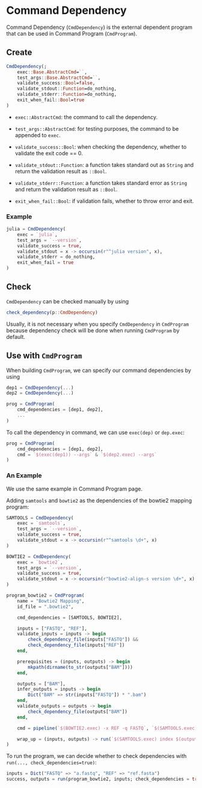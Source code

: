 # Command Dependency

Command Dependency (`CmdDependency`) is the external dependent program that can be used in Command Program (`CmdProgram`).

## Create

```julia
CmdDependency(;
    exec::Base.AbstractCmd=``,
    test_args::Base.AbstractCmd=``,
    validate_success::Bool=false,
    validate_stdout::Function=do_nothing,
    validate_stderr::Function=do_nothing,
    exit_when_fail::Bool=true
)
```

- `exec::AbstractCmd`: the command to call the dependency.

- `test_args::AbstractCmd`: for testing purposes, the command to be appended to `exec`.

- `validate_success::Bool`: when checking the dependency, whether to validate the exit code == 0.

- `validate_stdout::Function`: a function takes standard out as `String` and return the validation result as `::Bool`.

- `validate_stderr::Function`: a function takes standard error as `String` and return the validation result as `::Bool`.

- `exit_when_fail::Bool`: if validation fails, whether to throw error and exit.

### Example

```julia
julia = CmdDependency(
    exec = `julia`,
    test_args = `--version`,
    validate_success = true,
    validate_stdout = x -> occursin(r"^julia version", x),
    validate_stderr = do_nothing,
    exit_when_fail = true
)
```

## Check

`CmdDependency` can be checked manually by using

```julia
check_dependency(p::CmdDependency)
```

Usually, it is not necessary when you specify `CmdDependency` in `CmdProgram` because dependency check will be done when running `CmdProgram` by default.

## Use with `CmdProgram`

When building `CmdProgram`, we can specify our command dependencies by using

```julia
dep1 = CmdDependency(...)
dep2 = CmdDependency(...)

prog = CmdProgram(
	cmd_dependencies = [dep1, dep2],
    ...
)
```

To call the dependency in command, we can use `exec(dep)` or `dep.exec`:

```julia
prog = CmdProgram(
	cmd_dependencies = [dep1, dep2],
	cmd = `$(exec(dep1)) --args` & `$(dep2.exec) --args`
)
```

### An Example

We use the same example in Command Program page.

Adding `samtools` and `bowtie2` as the dependencies of the bowtie2 mapping program:

```julia
SAMTOOLS = CmdDependency(
	exec = `samtools`,
	test_args = `--version`,
	validate_success = true,
	validate_stdout = x -> occursin(r"^samtools \d+", x)
)

BOWTIE2 = CmdDependency(
	exec = `bowtie2`,
	test_args = `--version`,
	validate_success = true,
	validate_stdout = x -> occursin(r"bowtie2-align-s version \d+", x)
)

program_bowtie2 = CmdProgram(
	name = "Bowtie2 Mapping",
	id_file = ".bowtie2",

	cmd_dependencies = [SAMTOOLS, BOWTIE2],

	inputs = ["FASTQ", "REF"],
	validate_inputs = inputs -> begin
		check_dependency_file(inputs["FASTQ"]) &&
		check_dependency_file(inputs["REF"])
	end,

	prerequisites = (inputs, outputs) -> begin
		mkpath(dirname(to_str(outputs["BAM"])))
	end,

	outputs = ["BAM"],
	infer_outputs = inputs -> begin
		Dict("BAM" => str(inputs["FASTQ"]) * ".bam")
	end,
	validate_outputs = outputs -> begin
		check_dependency_file(outputs["BAM"])
	end,

	cmd = pipeline(`$(BOWTIE2.exec) -x REF -q FASTQ`, `$(SAMTOOLS.exec) sort -O bam -o BAM`),

	wrap_up = (inputs, outputs) -> run(`$(SAMTOOLS.exec) index $(outputs["BAM"])`)
)
```

To run the program, we can decide whether to check dependencies with `run(..., check_dependencies=true)`:

```julia
inputs = Dict("FASTQ" => "a.fastq", "REF" => "ref.fasta")
success, outputs = run(program_bowtie2, inputs; check_dependencies = true)
```
